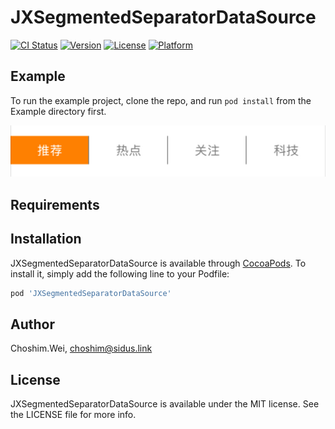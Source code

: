# JXSegmentedSeparatorDataSource

[![CI Status](https://img.shields.io/travis/Choshim.Wei/JXSegmentedSeparatorDataSource.svg?style=flat)](https://travis-ci.org/Choshim.Wei/JXSegmentedSeparatorDataSource)
[![Version](https://img.shields.io/cocoapods/v/JXSegmentedSeparatorDataSource.svg?style=flat)](https://cocoapods.org/pods/JXSegmentedSeparatorDataSource)
[![License](https://img.shields.io/cocoapods/l/JXSegmentedSeparatorDataSource.svg?style=flat)](https://cocoapods.org/pods/JXSegmentedSeparatorDataSource)
[![Platform](https://img.shields.io/cocoapods/p/JXSegmentedSeparatorDataSource.svg?style=flat)](https://cocoapods.org/pods/JXSegmentedSeparatorDataSource)

## Example

To run the example project, clone the repo, and run `pod install` from the Example directory first.

![示例图片](images/example.png)

## Requirements

## Installation

JXSegmentedSeparatorDataSource is available through [CocoaPods](https://cocoapods.org). To install
it, simply add the following line to your Podfile:

```ruby
pod 'JXSegmentedSeparatorDataSource'
```

## Author

Choshim.Wei, choshim@sidus.link

## License

JXSegmentedSeparatorDataSource is available under the MIT license. See the LICENSE file for more info.

